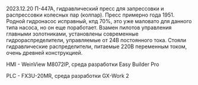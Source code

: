 2023.12.20
П-447А, гидравлический пресс для запрессовки и распрессовки колесных пар (колпар). Пресс примерно года 1951. Родной гидронасос исправный, кпд 70%, это уже маловато для данного типа насоса, но он еще поработает. Взамен пилотов управления главными золотниками,
установлены современные гидрораспределители, управляемые от 24В постоянного тока. Стояли гидравлические распределители, питаемые 220В переменным током, очень древней конструкцией.

HMI - WeinView M8072IP, среда разработки Easy Builder Pro

PLC - FX3U-20MR, среда разработки GX-Work 2
